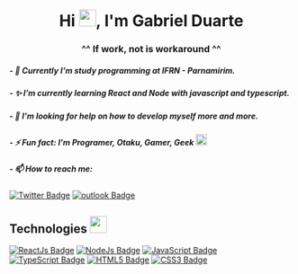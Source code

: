 <h1 align="center">Hi <img width="30px" src="https://user-images.githubusercontent.com/80539719/111225809-025f9b80-85bf-11eb-81cc-30573ea3d626.gif"/>, I'm Gabriel Duarte</h1>
<h3 align="center">^^ If work, not is workaround ^^</h3>

##### - 👤 Currently I'm study programming at IFRN - Parnamirim. 

##### - ✨ I’m currently learning React and Node with javascript and typescript.

##### - 🤔 I'm looking for help on how to develop myself more and more.

##### - ⚡ Fun fact: I'm Programer, Otaku, Gamer, Geek <img width="20px" src="https://user-images.githubusercontent.com/80539719/111229102-122dae80-85c4-11eb-9daf-bf2067d158f5.gif"/>

##### - 📫 How to reach me: 
[![Twitter Badge](https://img.shields.io/badge/-@DanttS2-6633cc?style=flat-square&labelColor=6633cc&logo=twitter&logoColor=white&link=https://twitter.com/DanttS2)](https://twitter.com/DanttS2)
[![outlook Badge](https://img.shields.io/badge/-gabrielteixeiradantas@hotmail.com-6633cc?style=flat-square&logo=gmail&logoColor=white&link=mailto:gabrielteixeiradantas@hotmail.com)](mailto:gabrielteixeiradantas@hotmail.com)

## Technologies <img width="30px" src="https://user-images.githubusercontent.com/80539719/111227696-b8c48000-85c1-11eb-87a3-9864ebb51d1c.gif"/>

[![ReactJs Badge](https://img.shields.io/badge/-ReactJs-00ECFF?logo=react&logoColor=white&style=for-the-badge)](https://img.shields.io/badge/-ReactJs-00ECFF?logo=react&logoColor=white&style=for-the-badge)
[![NodeJs Badge](https://img.shields.io/badge/-NodeJs-339933?logo=node.js&logoColor=white&style=for-the-badge)](https://img.shields.io/badge/-NodeJs-339933?logo=node.js&logoColor=white&style=for-the-badge)
[![JavaScript Badge](https://img.shields.io/badge/-Javascript-yellow?textColor=white&logo=javascript&logoColor=white&style=for-the-badge)](https://img.shields.io/badge/-Javascript-yellow?textColor=white&logo=javascript&logoColor=white&style=for-the-badge)
[![TypeScript Badge](https://img.shields.io/badge/-Typescript-3276E6?textColor=white&logo=typescript&logoColor=white&style=for-the-badge)](https://img.shields.io/badge/-Typescript-3276E6?textColor=white&logo=typescript&logoColor=white&style=for-the-badge)
[![HTML5 Badge](https://img.shields.io/badge/-HTML5-orange?logo=html5&logoColor=white&style=for-the-badge)](https://img.shields.io/badge/-HTML5-orange?logo=html5&logoColor=white&style=for-the-badge)
[![CSS3 Badge](https://img.shields.io/badge/-CSS3-5188FE?logo=css3&logoColor=white&style=for-the-badge)](https://img.shields.io/badge/-CSS3-5188FE?logo=css3&logoColor=white&style=for-the-badge)
